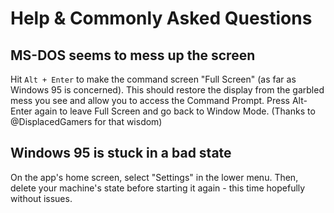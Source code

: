 # Help & Commonly Asked Questions

## MS-DOS seems to mess up the screen
Hit `Alt + Enter` to make the command screen "Full Screen" (as far as Windows 95 is
concerned). This should restore the display from the garbled mess you see and allow
you to access the Command Prompt. Press Alt-Enter again to leave Full Screen and go
back to Window Mode. (Thanks to @DisplacedGamers for that wisdom)

## Windows 95 is stuck in a bad state

On the app's home screen, select "Settings" in the lower menu. Then, delete your
machine's state before starting it again - this time hopefully without issues.


